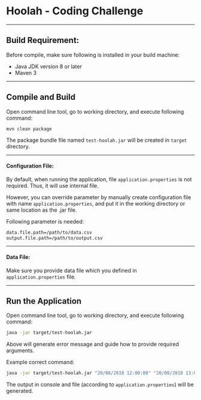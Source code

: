 
# Hoolah - Coding Challenge


----
## Build Requirement:

Before compile, make sure following is installed in your build machine:

- Java JDK version 8 or later
- Maven 3

----
## Compile and Build

Open command line tool, go to working directory, and execute following command:

```bash
mvn clean package
```

The package bundle file named `test-hoolah.jar` will be created in `target` directory.

----
#### Configuration File: 
By default, when running the application, file `application.properties` is not required.
Thus, it will use internal file.  

However, you can override parameter by manually create configuration file with name `application.properties`,
and put it in the working directory or same location as the .jar file.   

Following parameter is needed:
```bash
data.file.path=/path/to/data.csv
output.file.path=/path/to/output.csv
```
----
#### Data File: 
Make sure you provide data file which you defined in `application.properties` file.

----
## Run the Application

Open command line tool, go to working directory, and execute following command:

```bash
java -jar target/test-hoolah.jar
```
Above will generate error message and guide how to provide required arguments.

Example correct command:
```bash
java -jar target/test-hoolah.jar "20/08/2018 12:00:00" "20/08/2018 13:00:00" "Kwik-E-Mart"
```
The output in console and file (according to `application.properties`) will be generated.





